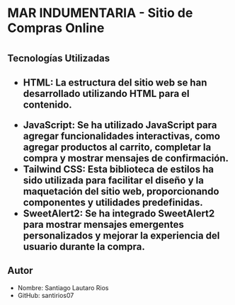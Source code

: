<h1> MAR INDUMENTARIA - Sitio de Compras Online <h1/>

<h2> Tecnologías Utilizadas<h2/>
  <ul>
    <li> <p> HTML: La estructura del sitio web se han desarrollado utilizando HTML para el contenido. <p/> </li>
    <li>JavaScript: Se ha utilizado JavaScript para agregar funcionalidades interactivas, como agregar productos al carrito, completar la compra y mostrar mensajes de confirmación.</li>
    <li>Tailwind CSS: Esta biblioteca de estilos ha sido utilizada para facilitar el diseño y la maquetación del sitio web, proporcionando componentes y utilidades predefinidas.</li>
    <li>SweetAlert2: Se ha integrado SweetAlert2 para mostrar mensajes emergentes personalizados y mejorar la experiencia del usuario durante la compra.</li>
  </ul>

<h2>Autor</h2>
  <ul>
    <li>Nombre: Santiago Lautaro Rios</li>
    <li>GitHub: santirios07</li>
  </ul>
